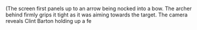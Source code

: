 (The screen first panels up to an arrow being nocked into a bow. The archer behind firmly grips it tight as it was aiming towards the target. The camera reveals Clint Barton holding up a fe